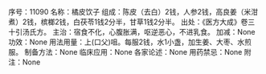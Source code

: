 序号：11090
名称：橘皮饮子
组成：陈皮（去白）2钱，人参2钱，高良姜（米泔煮）2钱，槟榔2钱，白茯苓1钱2分半，甘草1钱2分半。
出处：《医方大成》卷三十引汤氏方。
主治：宿食不化，心腹胀满，呕逆恶心，不进乳食。
加减：None
功效：None
用法用量：上(口父)咀。每服2钱，水1小盏，加生姜、大枣、水煎服。
制备方法：None
临床应用：None
各家论述：None
用药禁忌：None
附注：None
